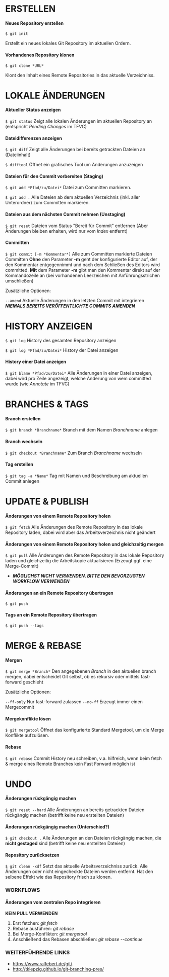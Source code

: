 # ERSTELLEN

#### Neues Repository erstellen
`$ git init`

Erstellt ein neues lokales Git Repository im aktuellen Ordern.

#### Vorhandenes Repository klonen
`$ git clone *URL*`

Klont den Inhalt eines Remote Repositories in das aktuelle Verzeichniss.

# LOKALE ÄNDERUNGEN

#### Aktueller Status anzeigen
`$ git status`
Zeigt alle lokalen Änderungen im aktuellen Repository an (entspricht *Pending Changes* im TFVC)

#### Dateidifferenzen  anzeigen
`$ git diff`
Zeigt alle Änderungen bei bereits getrackten Dateien an (Dateiinhalt)

`$ difftool`
Öffnet ein grafisches Tool um Änderungen anzuzeigen

#### Dateien für den Commit vorbereiten (Staging)
`$ git add *Pfad/zu/Datei*`
Datei zum Committen markieren.

`$ git add .`
Alle Dateien ab dem aktuellen Verzeichnis (inkl. aller Unterordner) zum Committen markieren.

#### Dateien aus dem nächsten Commit nehmen (Unstaging)
`$ git reset`
Dateien vom Status "Bereit für Commit" entfernen (Aber Änderungen bleiben erhalten, wird nur vom *Index* entfernt)

#### Committen

`$ git commit [-m *Kommentar*]`
Alle zum Committen markierte Dateien Committen
  **Ohne** den Parameter **-m** geht der konfigurierte Editor auf, der den Kommentar entgegennimmt und nach dem Schließen des Editors wird committed.
  **Mit** dem Parameter **-m** gibt man den Kommentar direkt auf der Kommandozeile an (bei vorhandenen Leerzeichen mit Anführungsstrichen umschließen)

Zusätzliche Optionen:

`--amend`
Aktuelle Änderungen in den letzten Commit mit integrieren ***NIEMALS BEREITS VERÖFFENTLICHTE COMMITS AMENDEN***

# HISTORY ANZEIGEN

`$ git log`
History des gesamten Repository anzeigen

`$ git log *Pfad/zu/Datei*`
History der Datei anzeigen

#### History einer Datei anzeigen
`$ git blame *Pfad/zu/Datei*`
Alle Änderungen in einer Datei anzeigen, dabei wird pro Zeile angezeigt, welche Änderung von wem committed wurde (wie *Annotate* im TFVC)

# BRANCHES & TAGS

#### Branch erstellen
`$ git branch *Branchname*`
Branch mit dem Namen *Branchname* anlegen

#### Branch wechseln
`$ git checkout *Branchname*`
Zum Branch *Branchname* wechseln

#### Tag erstellen
`$ git tag -a *Name*`
Tag mit Namen und Beschreibung am aktuellen Commit anlegen

# UPDATE & PUBLISH

#### Änderungen von einem Remote Repository holen
`$ git fetch`
Alle Änderungen des Remote Repository in das lokale Repository laden, dabei wird aber das Arbeitsverzeichnis nicht geändert

#### Änderungen von einem Remote Repository holen und gleichzeitig mergen
`$ git pull`
Alle Änderungen des Remote Repository in das lokale Repository laden und gleichzeitig die Arbeitskopie aktualisieren (Erzeugt ggf. eine Merge-Commit)
* ***MÖGLICHST NICHT VERWENDEN. BITTE DEN BEVORZUGTEN WORKFLOW VERWENDEN***

#### Änderungen an ein Remote Repository übertragen
`$ git push`

#### Tags an ein Remote Repository übertragen
`$ git push --tags`

# MERGE & REBASE

#### Mergen
`$ git merge *Branch*`
Den angegebenen *Branch* in den aktuellen branch mergen, dabei entscheidet Git selbst, ob es rekursiv oder mittels fast-forward geschieht

Zusätzliche Optionen:

`--ff-only`
Nur fast-forward zulassen
`--no-ff`
Erzeugt immer einen Mergecommit

#### Mergekonflikte lösen
`$ git mergetool`
Öffnet das konfigurierte Standard Mergetool, um die Merge Konflikte aufzulösen.

#### Rebase
`$ git rebase`
Commit History neu schreiben, v.a. hilfreich, wenn beim fetch & merge eines Remote Branches kein Fast Forward möglich ist

# UNDO

#### Änderungen rückgängig machen
`$ git reset --hard`
Alle Änderungen an bereits getrackten Dateien rückgängig machen (betrifft keine neu erstellten Dateien)

#### Änderungen rückgängig machen (Unterschied?)
`$ git checkout .`
Alle Änderungen an den Dateien rückgängig machen, die **nicht gestaged** sind (betrifft keine neu erstellten Dateien)

#### Repository zurücksetzen
`$ git clean -xdf`
Setzt das aktuelle Arbeitsverzeichniss zurück. Alle Änderungen oder nicht eingecheckte Dateien werden entfernt. Hat den selbene Effekt wie das Repository frisch zu klonen.

### WORKFLOWS

####  Änderungen vom zentralen Repo integrieren

**KEIN PULL VERWENDEN**  
1. Erst fetchen: *git fetch*  
2. Rebase ausführen: *git rebase*  
3. Bei Merge-Konflikten: *git mergetool*  
4. Anschließend das Rebasen abschließen: *git rebase --continue*  

### WEITERFÜHRENDE LINKS

- https://www.ralfebert.de/git/
- http://tklepzig.github.io/git-branching-pres/
